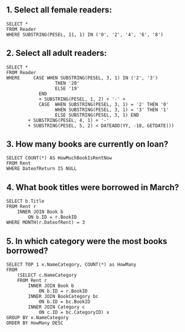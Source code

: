 ## 1. Select all female readers: 

```
SELECT *
FROM Reader
WHERE SUBSTRING(PESEL, 11, 1) IN ('0', '2', '4', '6', '8')
```

## 2. Select all adult readers:

```
SELECT *
FROM Reader
WHERE	  CASE WHEN SUBSTRING(PESEL, 3, 1) IN ('2', '3')
		          THEN '20'
		          ELSE '19'
		    END
		    + SUBSTRING(PESEL, 1, 2) + '-' + 
		    CASE  WHEN SUBSTRING(PESEL, 3, 1) = '2' THEN '0'
		          WHEN SUBSTRING(PESEL, 3, 1) = '3' THEN '1'
		          ELSE SUBSTRING(PESEL, 3, 1) END
        + SUBSTRING(PESEL, 4, 1) + '-'
        + SUBSTRING(PESEL, 5, 2) < DATEADD(YY, -18, GETDATE())
```

## 3. How many books are currently on loan?

```
SELECT COUNT(*) AS HowMuchBookIsRentNow
FROM Rent
WHERE DateofReturn IS NULL
```

## 4. What book titles were borrowed in March?

```
SELECT b.Title
FROM Rent r
	INNER JOIN Book b
		ON b.ID = r.BookID
WHERE MONTH(r.DateofRent) = 3
```

## 5. In which category were the most books borrowed?

```
SELECT TOP 1 x.NameCategory, COUNT(*) as HowMany
FROM
	(SELECT c.NameCategory
	FROM Rent r
		INNER JOIN Book b
			ON b.ID = r.BookID
		INNER JOIN BookCategory bc
			ON b.ID = bc.BookID
		INNER JOIN Category c
			ON c.ID = bc.CategoryID) x
GROUP BY x.NameCategory
ORDER BY HowMany DESC
```
